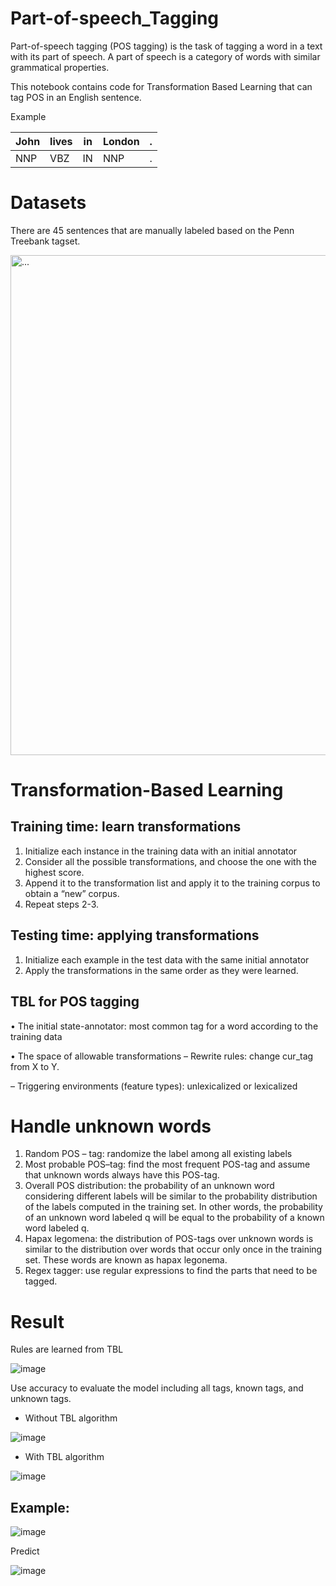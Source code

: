 # Part-of-speech_Tagging
Part-of-speech tagging (POS tagging) is the task of tagging a word in a text with its part of speech. A part of speech is a category of words with similar grammatical properties. 

This notebook contains code for Transformation Based Learning that can tag POS in an English sentence.

Example

| John | lives | in | London | . |
|------|-------|------|-------|-------|
| NNP | VBZ | IN | NNP | . | 

# Datasets
There are 45 sentences that are manually labeled based on the Penn Treebank tagset. 

<img src="https://github.com/homyhanh/Part-of-speech_Tagging/assets/79818022/82110bba-204a-4f85-8e23-07732dc5fe4e" alt="..." width="800" />

# Transformation-Based Learning
## Training time: learn transformations
1. Initialize each instance in the training data with an initial annotator
2. Consider all the possible transformations, and choose the one with the highest score. 
3. Append it to the transformation list and apply it to the training corpus to obtain a “new” corpus.
4. Repeat steps 2-3.
## Testing time: applying transformations
1. Initialize each example in the test data with the same initial annotator
2. Apply the transformations in the same order as they were learned.
## TBL for POS tagging 
• The initial state-annotator: most common tag for a word according to the training data

• The space of allowable transformations
– Rewrite rules: change cur_tag from X to Y.

– Triggering environments (feature types): unlexicalized or lexicalized

# Handle unknown words
1. Random POS – tag: randomize the label among all existing labels
2. Most probable POS–tag: find the most frequent POS-tag and assume that unknown words always have this POS-tag. 
3. Overall POS distribution: the probability of an unknown word considering different labels will be similar to the probability distribution of the labels computed in the training set. In other words, the probability of an unknown word labeled q will be equal to the probability of a known word labeled q.
4. Hapax legomena: the distribution of POS-tags over unknown words is similar to the distribution over words that occur only once in the training set. These words are known as hapax legonema.
5. Regex tagger: use regular expressions to find the parts that need to be tagged.
# Result

Rules are learned from TBL

![image](https://github.com/homyhanh/Part-of-speech_Tagging/assets/79818022/df40ab51-c20a-4e26-8d8a-85808fcae8be)

Use accuracy to evaluate the model including all tags, known tags, and unknown tags.

- Without TBL algorithm

![image](https://github.com/homyhanh/Part-of-speech_Tagging/assets/79818022/d9bea4df-c51b-4d22-bdec-372e7a209ef6)

- With TBL algorithm

![image](https://github.com/homyhanh/Part-of-speech_Tagging/assets/79818022/9cbba3f9-371c-42c1-83ff-f9588bde3e36)

## Example:

![image](https://github.com/homyhanh/Part-of-speech_Tagging/assets/79818022/e65a91bc-7212-48a5-824d-c1df44298446)

Predict

![image](https://github.com/homyhanh/Part-of-speech_Tagging/assets/79818022/e7f1fef6-5316-45d7-b8f2-41d925f421c2)
